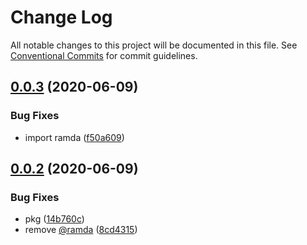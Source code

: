 # Change Log

All notable changes to this project will be documented in this file.
See [Conventional Commits](https://conventionalcommits.org) for commit guidelines.

## [0.0.3](https://github.com/madbean/shared-packages/compare/@fnb/sql-client@0.0.2...@fnb/sql-client@0.0.3) (2020-06-09)


### Bug Fixes

* import ramda ([f50a609](https://github.com/madbean/shared-packages/commit/f50a60968df78373cad7f10d4b5888b0d2f1c553))





## [0.0.2](https://github.com/madbean/shared-packages/compare/@fnb/sql-client@0.0.1...@fnb/sql-client@0.0.2) (2020-06-09)


### Bug Fixes

* pkg ([14b760c](https://github.com/madbean/shared-packages/commit/14b760ce9bb7c7a84513b140d9e023247dc9ae0e))
* remove [@ramda](https://github.com/ramda) ([8cd4315](https://github.com/madbean/shared-packages/commit/8cd4315a0fd4355abb966c0e001954e929d3461a))

